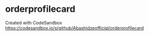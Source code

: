 # orderprofilecard
Created with CodeSandbox  https://codesandbox.io/s/github/Abashidzeofficial/orderprofilecard
